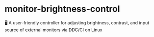 # monitor-brightness-control
🖥️ A user-friendly controller for adjusting brightness, contrast, and input source of external monitors via DDC/CI on Linux
